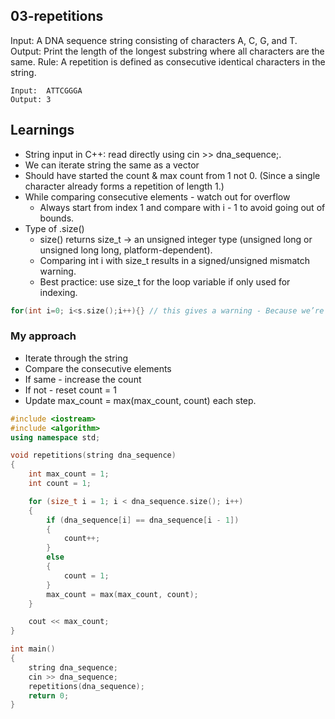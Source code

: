 ## 03-repetitions

Input: A DNA sequence string consisting of characters A, C, G, and T.
Output: Print the length of the longest substring where all characters are the same.
Rule: A repetition is defined as consecutive identical characters in the string.

```
Input:  ATTCGGGA
Output: 3
```

## **Learnings**

- String input in C++: read directly using cin >> dna_sequence;.
- We can iterate string the same as a vector
- Should have started the count & max count from 1 not 0. (Since a single character already forms a repetition of length 1.)
- While comparing consecutive elements - watch out for overflow
  - Always start from index 1 and compare with i - 1 to avoid going out of bounds.
- Type of .size()
  - size() returns size_t → an unsigned integer type (unsigned long or unsigned long long, platform-dependent).
  - Comparing int i with size_t results in a signed/unsigned mismatch warning.
  - Best practice: use size_t for the loop variable if only used for indexing.

```c++
for(int i=0; i<s.size();i++){} // this gives a warning - Because we’re comparing a signed int (i) with an unsigned size_t (v.size()).
```

### My approach

- Iterate through the string
- Compare the consecutive elements
- If same - increase the count
- If not - reset count = 1
- Update max_count = max(max_count, count) each step.

```cpp
#include <iostream>
#include <algorithm>
using namespace std;

void repetitions(string dna_sequence)
{
    int max_count = 1;
    int count = 1;

    for (size_t i = 1; i < dna_sequence.size(); i++)
    {
        if (dna_sequence[i] == dna_sequence[i - 1])
        {
            count++;
        }
        else
        {
            count = 1;
        }
        max_count = max(max_count, count);
    }

    cout << max_count;
}

int main()
{
    string dna_sequence;
    cin >> dna_sequence;
    repetitions(dna_sequence);
    return 0;
}
```
